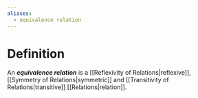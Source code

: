```yaml
---
aliases:
  - equivalence relation
---
```

# Definition
An ___equivalence relation___ is a [[Reflexivity of Relations|reflexive]], [[Symmetry of Relations|symmetric]] and [[Transitivity of Relations|transitive]] [[Relations|relation]].